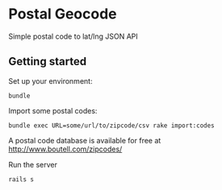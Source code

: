 Postal Geocode
==============
Simple postal code to lat/lng JSON API

Getting started
---------------
Set up your environment:

    bundle

Import some postal codes:

    bundle exec URL=some/url/to/zipcode/csv rake import:codes

A postal code database is available for free at http://www.boutell.com/zipcodes/

Run the server

    rails s


